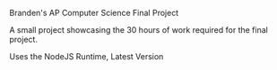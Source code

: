 Branden's AP Computer Science Final Project

A small project showcasing the 30 hours of work required for the final project.

Uses the NodeJS Runtime, Latest Version